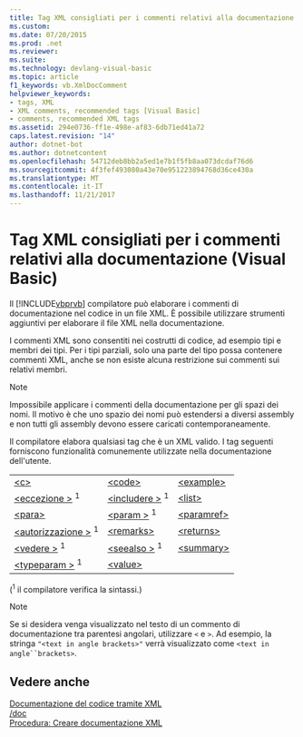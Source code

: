 ```yaml
---
title: Tag XML consigliati per i commenti relativi alla documentazione (Visual Basic)
ms.custom: 
ms.date: 07/20/2015
ms.prod: .net
ms.reviewer: 
ms.suite: 
ms.technology: devlang-visual-basic
ms.topic: article
f1_keywords: vb.XmlDocComment
helpviewer_keywords:
- tags, XML
- XML comments, recommended tags [Visual Basic]
- comments, recommended XML tags
ms.assetid: 294e0736-ff1e-498e-af83-6db71ed41a72
caps.latest.revision: "14"
author: dotnet-bot
ms.author: dotnetcontent
ms.openlocfilehash: 54712deb8bb2a5ed1e7b1f5fb8aa073dcdaf76d6
ms.sourcegitcommit: 4f3fef493080a43e70e951223894768d36ce430a
ms.translationtype: MT
ms.contentlocale: it-IT
ms.lasthandoff: 11/21/2017
---
```

# <a name="recommended-xml-tags-for-documentation-comments-visual-basic"></a>Tag XML consigliati per i commenti relativi alla documentazione (Visual Basic)
Il [!INCLUDE[vbprvb](~/includes/vbprvb-md.md)] compilatore può elaborare i commenti di documentazione nel codice in un file XML. È possibile utilizzare strumenti aggiuntivi per elaborare il file XML nella documentazione.  
  
 I commenti XML sono consentiti nei costrutti di codice, ad esempio tipi e membri dei tipi. Per i tipi parziali, solo una parte del tipo possa contenere commenti XML, anche se non esiste alcuna restrizione sui commenti sui relativi membri.  
  
> [!NOTE]
>  Impossibile applicare i commenti della documentazione per gli spazi dei nomi. Il motivo è che uno spazio dei nomi può estendersi a diversi assembly e non tutti gli assembly devono essere caricati contemporaneamente.  
  
 Il compilatore elabora qualsiasi tag che è un XML valido. I tag seguenti forniscono funzionalità comunemente utilizzate nella documentazione dell'utente.  
  
||||  
|---|---|---|  
|[\<c>](../../../visual-basic/language-reference/xmldoc/c.md)|[\<code>](../../../visual-basic/language-reference/xmldoc/code.md)|[\<example>](../../../visual-basic/language-reference/xmldoc/example.md)|  
|[\<eccezione >](../../../visual-basic/language-reference/xmldoc/exception.md) <sup>1</sup>|[\<includere >](../../../visual-basic/language-reference/xmldoc/include.md) <sup>1</sup>|[\<list>](../../../visual-basic/language-reference/xmldoc/list.md)|  
|[\<para>](../../../visual-basic/language-reference/xmldoc/para.md)|[\<param >](../../../visual-basic/language-reference/xmldoc/param.md) <sup>1</sup>|[\<paramref>](../../../visual-basic/language-reference/xmldoc/paramref.md)|  
|[\<autorizzazione >](../../../visual-basic/language-reference/xmldoc/permission.md) <sup>1</sup>|[\<remarks>](../../../visual-basic/language-reference/xmldoc/remarks.md)|[\<returns>](../../../visual-basic/language-reference/xmldoc/returns.md)|  
|[\<vedere >](../../../visual-basic/language-reference/xmldoc/see.md) <sup>1</sup>|[\<seealso >](../../../visual-basic/language-reference/xmldoc/seealso.md) <sup>1</sup>|[\<summary>](../../../visual-basic/language-reference/xmldoc/summary.md)|  
|[\<typeparam >](../../../visual-basic/language-reference/xmldoc/typeparam.md) <sup>1</sup>|[\<value>](../../../visual-basic/language-reference/xmldoc/value.md)||  
  
 (<sup>1</sup> il compilatore verifica la sintassi.)  
  
> [!NOTE]
>  Se si desidera venga visualizzato nel testo di un commento di documentazione tra parentesi angolari, utilizzare `<` e `>`. Ad esempio, la stringa `"<text in angle brackets>"` verrà visualizzato come `<text in angle``brackets>`.  
  
## <a name="see-also"></a>Vedere anche  
 [Documentazione del codice tramite XML](../../../visual-basic/programming-guide/program-structure/documenting-your-code-with-xml.md)  
 [/doc](../../../visual-basic/reference/command-line-compiler/doc.md)  
 [Procedura: Creare documentazione XML](../../../visual-basic/programming-guide/program-structure/how-to-create-xml-documentation.md)

